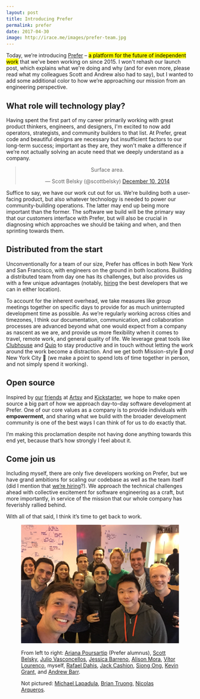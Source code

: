 ```yaml
---
layout: post
title: Introducing Prefer
permalink: prefer
date: 2017-04-30
image: http://irace.me/images/prefer-team.jpg
---
```


Today, we’re introducing [Prefer](http://prefer.com/) – <mark>a platform for the future of independent work</mark> that we've been working on since 2015. I won't rehash our launch post, which explains what we're doing and why (and for even more, please read what my colleagues Scott and Andrew also had to say), but I wanted to add some additional color to how we’re approaching our mission from an engineering perspective.

## What role will technology play?

Having spent the first part of my career primarily working with great product thinkers, engineers, and designers, I'm excited to now add operators, strategists, and community builders to that list. At Prefer, great code and beautiful designs are necessary but insufficient factors to our long-term success; important as they are, they won't make a difference if we’re not actually solving an acute need that we deeply understand as a company.

<center class="centered-tweet"><blockquote class="twitter-tweet" lang="en"><p>Surface area.</p>&mdash; Scott Belsky (@scottbelsky) <a href="https://twitter.com/scottbelsky/status/853944760410746885">December 10, 2014</a></blockquote> <script async src="//platform.twitter.com/widgets.js" charset="utf-8"></script></center>

Suffice to say, we have our work cut out for us. We're building both a user-facing product, but also whatever technology is needed to power our community-building operations. The latter may end up being more important than the former. The software we build will be the primary way that our customers interface with Prefer, but will also be crucial in diagnosing which approaches we should be taking and when, and then sprinting towards them.

## Distributed from the start

Unconventionally for a team of our size, Prefer has offices in both New York and San Francisco, with engineers on the ground in both locations. Building a distributed team from day one has its challenges, but also provides us with a few unique advantages (notably, [hiring](http://prefer.com/jobs) the best developers that we can in either location).

To account for the inherent overhead, we take measures like group meetings together on specific days to provide for as much uninterrupted development time as possible. As we’re regularly working across cities and timezones, I think our documentation, communication, and collaboration processes are advanced beyond what one would expect from a company as nascent as we are, and provide us more flexibility when it comes to travel, remote work, and general quality of life. We leverage great tools like [Clubhouse](http://clubhouse.io/) and [Quip](http://quip.com/) to stay productive and in touch without letting the work around the work become a distraction. And we get both Mission-style 🌯 *and* New York City 🍕 (we make a point to spend lots of time together in person, and not simply spend it working).

## Open source

Inspired by [our](https://twitter.com/orta) [friends](https://twitter.com/mbrandonw) at [Artsy](http://artsy.github.io/open-source/) and [Kickstarter](https://kickstarter.engineering/open-sourcing-our-android-and-ios-apps-6891be909fcd), we hope to make open source a big part of how we approach day-to-day software development at Prefer. One of our core values as a company is to provide individuals with **empowerment**, and sharing what we build with the broader development community is one of the best ways I can think of for us to do exactly that.

I’m making this proclamation despite not having done anything towards this end yet, because that’s how strongly I feel about it.

## Come join us

Including myself, there are only five developers working on Prefer, but we have grand ambitions for scaling our codebase as well as the team itself (did I mention that [we’re hiring](http://prefer.com/jobs)?). We approach the technical challenges ahead with collective excitement for software engineering as a craft, but more importantly, in service of the mission that our whole company has feverishly rallied behind.

With all of that said, I think it’s time to get back to work.

<figure>
  <img src="/images/prefer-team.jpg" alt="The Prefer team, circa Summer 2016">
  <figcaption><p>From left to right: <a href="http://twitter.com/arianapours">Ariana Poursartip</a> (Prefer alumnus), <a href="http://scottbelsky.com">Scott Belsky</a>, <a href="http://twitter.com/juliov">Julio Vasconcellos</a>, <a href="http://twitter.com/jessbarrenonyc">Jessica Barreno</a>, <a href="http://twitter.com/alisoncmora">Alison Mora</a>, <a href="http://vitor.com">Vítor Lourenço</a>, myself, <a href="http://rafaeldahis.com">Rafael Dahis</a>, <a href="http://twitter.com/jackfreecash">Jack Cashion</a>, <a href="http://siong.com">Siong Ong</a>, <a href="http://twitter.com/kevingrant5">Kevin Grant</a>, and <a href="http://twitter.com/andrewmbarr">Andrew Barr</a>.</p><p>Not pictured: <a href="http://twitter.com/mjlapadula">Michael Lapadula</a>, <a href="http://twitter.com/trubrian">Brian Truong</a>, <a href="http://twitter.com/nicoarqueros">Nicolas Arqueros</a>.</p></figcaption>
</figure>
